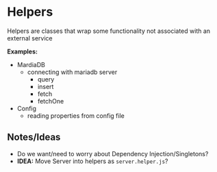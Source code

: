 # Helpers

Helpers are classes that wrap some functionality not associated with an external service

**Examples:**
  - MardiaDB
    - connecting with mariadb server
      - query
      - insert
      - fetch
      - fetchOne
  - Config
    - reading properties from config file




## Notes/Ideas
  - Do we want/need to worry about Dependency Injection/Singletons?
  - **IDEA:** Move Server into helpers as `server.helper.js`?
